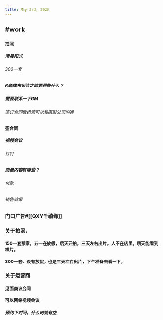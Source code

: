 ```yaml
---
title: May 3rd, 2020
---
```


## #work
### 
#### 拍照
##### 清晨阳光
###### 300一套

##### 6套样布到达之前要做些什么？

##### **需要联系一下GM**
###### 签订合同后运营可以和摄影公司沟通

#### 签合同
##### 视频会议
###### 钉钉

##### 商量内容有哪些？
###### 付款

###### 销售效果

### 门口广告#[[QXY千禧缘]]

### 关于拍照，
#### 150一套那家，五一在放假，后天开拍。三天左右出片。人不在店里，明天能看到样片。

#### 300一套，没有放假，也是三天左右出片，下午准备去看一下。

### 关于运营商
#### 见面商议合同

#### 可以网络视频会议
##### 预约下时间，什么时候有空

### 

